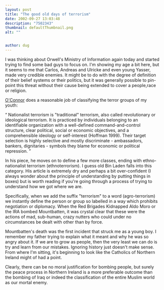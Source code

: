 ```yaml
---
layout: post
title: "The good old days of terrorism"
date: 2002-09-27 13:03:48
description: "7502343"
thumbnail: defaultThumbnail.png
alt: ""


author: dug
---
```


<p>I was thinking about Orwell's Ministry of Information again today and started trying to find some bad guys to focus on. I'm showing my age a bit here, but it seems to me that Carlos, Andreas and Ulricke and even young Yasser, made very credible enemies. It might be to do with the degree of definition of their belief systems or their politics, but it was generally possible to pin-point this threat without their cause being extended to cover a people,race or religion.</p>

<p><a href="http://faculty.ncwc.edu/toconnor/415/nationalist.htm"><span class="caps">O'C</span>onnor</a> does a reasonable job of classifying the terror groups of my youth:</p>

<p><q> Nationalist terrorism is "traditional" terrorism, also called revolutionary or ideological terrorism. It is practiced by individuals belonging to an identifiable organization with a well-defined command-and-control structure, clear political, social or economic objectives, and a comprehensible ideology or self-interest (Hoffman 1999). Their target selection is highly selective and mostly discriminate - ambassadors, bankers, dignitaries - symbols they blame for economic or political repression. </q></p>

<p>In his piece, he moves on to define a few more classes, ending with ethno-nationalist terrorism (ethnoterrorism). I guess old Bin Laden falls into this category. His article is extremely dry and perhaps a bit over-confident (I always wonder about the principle of understanding by putting things in boxes) but is worth reading if you're going through a process of trying to understand how we got where we are.</p>

<p>Specifically, when we add the suffix "terrorism" to a word (agro-terrorism) we instantly define the person or group so labelled in a way which prohibits negotiation or diplomacy. When the Red Brigades Kidnapped Aldo Moro or the <span class="caps">IRA </span>bombed Mountbatten, it was crystal clear that these were the actions of mad, sub-human, crazy nutters who could under no circumstances be dealt with other than by force.</p>

<p>Mountbatten's death was the first incident that struck me as a young boy. I remember my father trying to explain what it meant and why he was so angry about it. If we are to grow as people, then the very least we can do is try and learn from our mistakes. Ignoring history just doesn't make sense. From where I'm sitting, it's beginning to look like the Catholics of Northern Ireland might of had a point.</p>

<p>Clearly, there can be no moral justification for bombing people, but surely the peace process in Northern Ireland is a more preferable outcome than the bombing of Iraq or indeed the classification of the entire Muslim world as our mortal enemy.</p>
